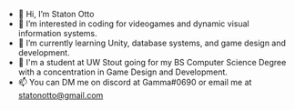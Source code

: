 - 👋 Hi, I’m Staton Otto
- 👀 I’m interested in coding for videogames and dynamic visual information systems.
- 🌱 I’m currently learning Unity, database systems, and game design and development.
- 💞️ I'm a student at UW Stout going for my BS Computer Science Degree with a concentration in Game Design and Development.
- 📫 You can DM me on discord at Gamma#0690 or email me at statonotto@gmail.com

<!---
GammaVolantis/GammaVolantis is a ✨ special ✨ repository because its `README.md` (this file) appears on your GitHub profile.
You can click the Preview link to take a look at your changes.
--->
